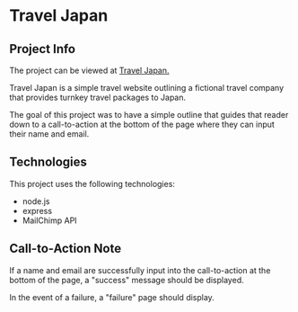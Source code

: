 # Travel Japan

## Project Info

The project can be viewed at [Travel Japan.](https://travel-japan-56554.firebaseapp.com/)

Travel Japan is a simple travel website outlining a fictional travel company that provides turnkey travel packages to Japan.

The goal of this project was to have a simple outline that guides that reader down to a call-to-action at the bottom of the page where they can input their name and email.

## Technologies

This project uses the following technologies:
* node.js
* express
* MailChimp API

## Call-to-Action Note

If a name and email are successfully input into the call-to-action at the bottom of the page, a "success" message should be displayed.

In the event of a failure, a "failure" page should display.
